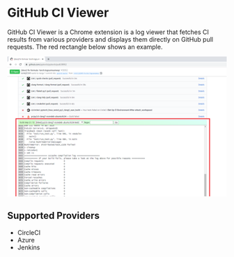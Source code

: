 # GitHub CI Viewer

GitHub CI Viewer is a Chrome extension is a log viewer that fetches CI results
from various providers and displays them directly on GitHub pull requests.
The red rectangle below shows an example.

![screenshot](sample.png "Screenshot")

## Supported Providers

- CircleCI
- Azure
- Jenkins
